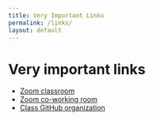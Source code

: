 ```yaml
---
title: Very Important Links
permalink: /links/
layout: default
---
```


# Very important links

* [Zoom classroom](https://zoom.us/j/580193256?pwd=L28zUENjcUJ3dTJ3VFhvc0IzWitvQT09)
* [Zoom co-working room](https://zoom.us/j/705824048)
* [Class GitHub organization](https://github.com/momentum-team-2)
